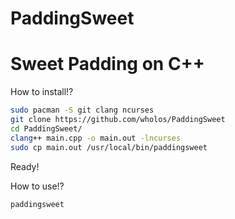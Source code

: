 # PaddingSweet
# Sweet Padding on C++

How to install!?
``` bash
sudo pacman -S git clang ncurses
git clone https://github.com/wholos/PaddingSweet
cd PaddingSweet/
clang++ main.cpp -o main.out -lncurses
sudo cp main.out /usr/local/bin/paddingsweet
```
Ready!

How to use!?
``` bash
paddingsweet
```
